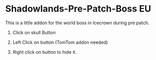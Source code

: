 # Shadowlands-Pre-Patch-Boss EU


This is a little addon for the world boss in Icecrown during pre patch.

 

1. Click on skull Button

2. Left Click on button (TomTom addon needed)

3. Right click on button to hide it.
